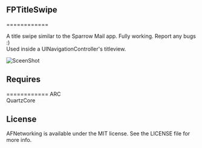 ## FPTitleSwipe
============

A title swipe similar to the Sparrow Mail app. Fully working. Report any bugs :)  
Used inside a UINavigationController's titleview.

![SceenShot](http://i.imgur.com/wkmIX.png "SceenShot")


## Requires
============
ARC  
QuartzCore


## License

AFNetworking is available under the MIT license. See the LICENSE file for more info.




